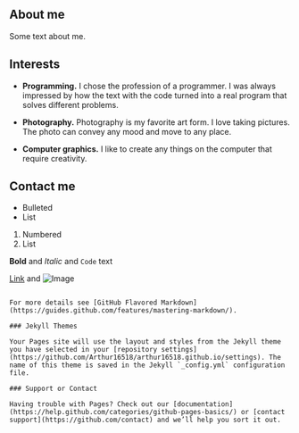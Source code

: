 ## About me

Some text about me.

## Interests

- **Programming.** I chose the profession of a programmer. I was always impressed by how the text with the code turned into a real program that solves different problems.

- **Photography.** Photography is my favorite art form. I love taking pictures. The photo can convey any mood and move to any place.

- **Computer graphics.** I like to create any things on the computer that require creativity.

## Contact me

- Bulleted
- List

1. Numbered
2. List

**Bold** and _Italic_ and `Code` text

[Link](url) and ![Image](src)
```

For more details see [GitHub Flavored Markdown](https://guides.github.com/features/mastering-markdown/).

### Jekyll Themes

Your Pages site will use the layout and styles from the Jekyll theme you have selected in your [repository settings](https://github.com/Arthur16518/arthur16518.github.io/settings). The name of this theme is saved in the Jekyll `_config.yml` configuration file.

### Support or Contact

Having trouble with Pages? Check out our [documentation](https://help.github.com/categories/github-pages-basics/) or [contact support](https://github.com/contact) and we’ll help you sort it out.

